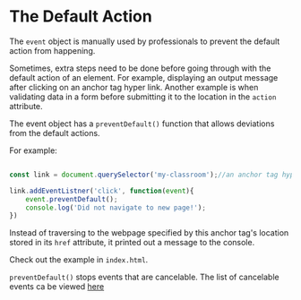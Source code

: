 # The Default Action

The `event` object is manually used by professionals to prevent the default action from happening.

Sometimes, extra steps need to be done before going through with the default action of an element. For example, displaying an output message after clicking on an anchor tag hyper link. Another example is when validating data in a form before submitting it to the location in the `action` attribute.


The event object has a `preventDefault()` function that allows deviations from the default actions.

For example:

```js

const link = document.querySelector('my-classroom');//an anchor tag hyper link

link.addEventListner('click', function(event){
    event.preventDefault();
    console.log('Did not navigate to new page!');
})
```

Instead of traversing to the webpage specified by this anchor tag's location stored in its `href` attribute, it printed out a message to the console.


Check out the example in `index.html`.


`preventDefault()` stops events that are cancelable. The list of cancelable events ca be viewed [here](https://w3c.github.io/uievents/#event-types-list)